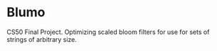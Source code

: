 # Blumo

CS50 Final Project. Optimizing scaled bloom filters for use for sets of strings of arbitrary size. 


